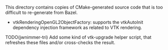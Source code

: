 
This directory contains copies of CMake-generated source code that is too
difficult to re-generate from Bazel.

- vtkRenderingOpenGL2ObjectFactory: supports the vtkAutoInit dependency
injection framework as related to VTK rendering.

TODO(jwnimmer-tri) Add some kind of vtk-upgrade helper script, that refreshes
these files and/or cross-checks the result.
